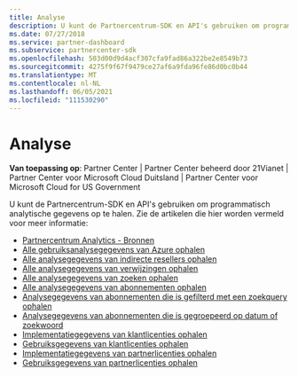 ```yaml
---
title: Analyse
description: U kunt de Partnercentrum-SDK en API's gebruiken om programmatisch analytische gegevens op te halen. Zie de artikelen die hier worden vermeld voor meer informatie.
ms.date: 07/27/2018
ms.service: partner-dashboard
ms.subservice: partnercenter-sdk
ms.openlocfilehash: 503d00d9d4acf307cfa9fad86a322be2e8549b73
ms.sourcegitcommit: 4275f9f67f9479ce27af6a9fda96fe86d0bc0b44
ms.translationtype: MT
ms.contentlocale: nl-NL
ms.lasthandoff: 06/05/2021
ms.locfileid: "111530290"
---
```

# <a name="analytics"></a>Analyse

**Van toepassing op**: Partner Center | Partner Center beheerd door 21Vianet | Partner Center voor Microsoft Cloud Duitsland | Partner Center voor Microsoft Cloud for US Government

U kunt de Partnercentrum-SDK en API's gebruiken om programmatisch analytische gegevens op te halen. Zie de artikelen die hier worden vermeld voor meer informatie:

- [Partnercentrum Analytics - Bronnen](partner-center-analytics-resources.md)
- [Alle gebruiksanalysegegevens van Azure ophalen](get-all-azure-usage-analytics.md)
- [Alle analysegegevens van indirecte resellers ophalen](get-all-indirect-resellers-analytics.md)
- [Alle analysegegevens van verwijzingen ophalen](get-all-referrals-analytics.md)
- [Alle analysegegevens van zoeken ophalen](get-all-search-analytics.md)
- [Alle analysegegevens van abonnementen ophalen](get-all-subscription-analytics.md)
- [Analysegegevens van abonnementen die is gefilterd met een zoekquery ophalen](get-subscription-analytics-by-search-query.md)
- [Analysegegevens van abonnementen die is gegroepeerd op datum of zoekwoord](get-subscription-analytics-grouped-by-dates-or-terms.md)
- [Implementatiegegevens van klantlicenties ophalen](get-customer-licenses-deployment-information.md)
- [Gebruiksgegevens van klantlicenties ophalen](get-customer-licenses-usage-information.md)
- [Implementatiegegevens van partnerlicenties ophalen](get-partner-licenses-deployment-information.md)
- [Gebruiksgegevens van partnerlicenties ophalen](get-partner-licenses-usage-information.md)
